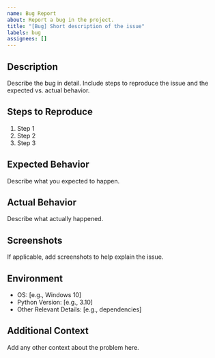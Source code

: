 ```yaml
---
name: Bug Report
about: Report a bug in the project.
title: "[Bug] Short description of the issue"
labels: bug
assignees: []
---
```


## Description

Describe the bug in detail. Include steps to reproduce the issue and the expected vs. actual behavior.

## Steps to Reproduce

1. Step 1
2. Step 2
3. Step 3

## Expected Behavior

Describe what you expected to happen.

## Actual Behavior

Describe what actually happened.

## Screenshots

If applicable, add screenshots to help explain the issue.

## Environment

- OS: [e.g., Windows 10]
- Python Version: [e.g., 3.10]
- Other Relevant Details: [e.g., dependencies]

## Additional Context

Add any other context about the problem here.
